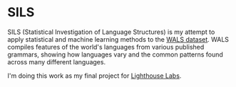 # SILS

SILS (Statistical Investigation of Language Structures) is my attempt to apply statistical and machine learning methods to the [WALS dataset](https://wals.info/). WALS compiles features of the world's languages from various published grammars, showing how languages vary and the common patterns found across many different languages.

I'm doing this work as my final project for [Lighthouse Labs](https://www.lighthouselabs.ca/en/).
